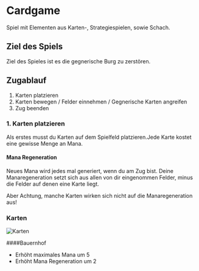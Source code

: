# Cardgame

Spiel mit Elementen aus Karten-, Strategiespielen, sowie Schach.

## Ziel des Spiels

Ziel des Spieles ist es die gegnerische Burg zu zerstören.

## Zugablauf

1. Karten platzieren
2. Karten bewegen / Felder einnehmen / Gegnerische Karten angreifen
3. Zug beenden

### 1. Karten platzieren

Als erstes musst du Karten auf dem Spielfeld platzieren.Jede Karte kostet eine gewisse Menge an Mana.
#### Mana Regeneration
Neues Mana wird jedes mal generiert, wenn du am Zug bist.
Deine Manaregeneration setzt sich aus allen von dir eingenommen Felder, minus die Felder auf denen eine Karte liegt. 

Aber Achtung, manche Karten wirken sich nicht auf die Manaregeneration aus!
### Karten

![Karten](https://github.com/ELdER1cH/Cardgame/blob/master/resc/Karten.PNG)

####Bauernhof
- Erhöht maximales Mana um 5
- Erhöht Mana Regeneration um 2
